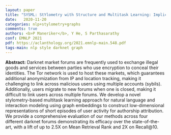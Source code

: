 ```yaml
---
layout: paper
title: "SYSML: StYlometry with Structure and Multitask Learning: Implications for Darknet Forum Migrant Analysis"
date:   2020-11-20
categories: nlp+stylometry+graphs
comments: true
authors: <b>P Maneriker</b>, Y He, S Parthasarathy
conf: EMNLP 2021
pdf: https://aclanthology.org/2021.emnlp-main.548.pdf
tags-main: nlp style darknet graph
---
```


**Abstract:**  Darknet market forums are frequently used to exchange illegal goods and services between parties who use encryption to conceal their identities. The Tor network is used to host these markets, which guarantees additional anonymization from IP and location tracking, making it challenging to link across malicious users using multiple accounts (sybils). Additionally, users migrate to new forums when one is closed, making it difficult to link users across multiple forums. We develop a novel stylometry-based multitask learning approach for natural language and interaction modeling using graph embeddings to construct low-dimensional representations of short episodes of user activity for authorship attribution. We provide a comprehensive evaluation of our methods across four different darknet forums demonstrating its efficacy over the state-of-the-art, with a lift of up to 2.5X on Mean Retrieval Rank and 2X on Recall@10. 
